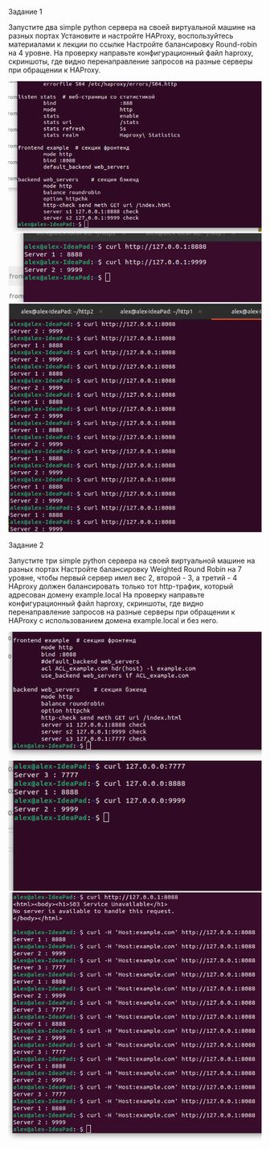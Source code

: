 Задание 1

Запустите два simple python сервера на своей виртуальной машине на разных портах
Установите и настройте HAProxy, воспользуйтесь материалами к лекции по ссылке
Настройте балансировку Round-robin на 4 уровне.
На проверку направьте конфигурационный файл haproxy, скриншоты, где видно перенаправление запросов на разные серверы при обращении к HAProxy.

![alt text](https://github.com/Skorp712/balance/blob/main/1.png)
![alt text](https://github.com/Skorp712/balance/blob/main/2.png)
![alt text](https://github.com/Skorp712/balance/blob/main/3.png)

Задание 2

Запустите три simple python сервера на своей виртуальной машине на разных портах
Настройте балансировку Weighted Round Robin на 7 уровне, чтобы первый сервер имел вес 2, второй - 3, а третий - 4
HAproxy должен балансировать только тот http-трафик, который адресован домену example.local
На проверку направьте конфигурационный файл haproxy, скриншоты, где видно перенаправление запросов на разные серверы при обращении к HAProxy c использованием домена example.local и без него.

![alt text](https://github.com/Skorp712/balance/blob/main/11.png)
![alt text](https://github.com/Skorp712/balance/blob/main/12.png)
![alt text](https://github.com/Skorp712/balance/blob/main/13.png)
